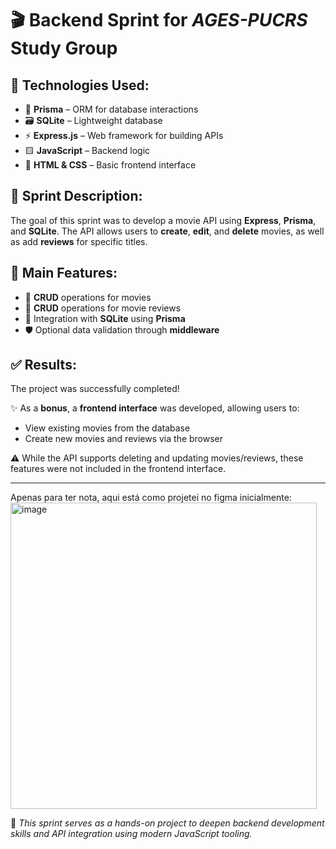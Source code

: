 # 🎬 Backend Sprint for *AGES-PUCRS* Study Group

## 🚀 Technologies Used:
- 🌱 **Prisma** – ORM for database interactions  
- 🗃️ **SQLite** – Lightweight database  
- ⚡ **Express.js** – Web framework for building APIs  
- 🟨 **JavaScript** – Backend logic  
- 🎨 **HTML & CSS** – Basic frontend interface  

## 📌 Sprint Description:
The goal of this sprint was to develop a movie API using **Express**, **Prisma**, and **SQLite**. The API allows users to **create**, **edit**, and **delete** movies, as well as add **reviews** for specific titles.

## 🔧 Main Features:
- 📝 **CRUD** operations for movies  
- 🌟 **CRUD** operations for movie reviews  
- 🔗 Integration with **SQLite** using **Prisma**  
- 🛡️ Optional data validation through **middleware**

## ✅ Results:
The project was successfully completed!  

✨ As a **bonus**, a **frontend interface** was developed, allowing users to:
- View existing movies from the database  
- Create new movies and reviews via the browser  

⚠️ While the API supports deleting and updating movies/reviews, these features were not included in the frontend interface.

---


Apenas para ter nota, aqui está como projetei no figma inicialmente:
<img width="490" alt="image" src="https://github.com/user-attachments/assets/724ecf1e-20f2-4df1-8998-325a7fa461c4" />


📁 *This sprint serves as a hands-on project to deepen backend development skills and API integration using modern JavaScript tooling.*
